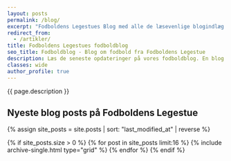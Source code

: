 ```yaml
---
layout: posts
permalink: /blog/
excerpt: "Fodboldens Legestues Blog med alle de læsevenlige blogindlæg."
redirect_from:
  - /artikler/
title: Fodboldens Legestues fodboldblog
seo_title: Fodboldblog - Blog om fodbold fra Fodboldens Legestue
description: Læs de seneste opdateringer på vores fodboldblog. En blog om fodbold, fodboldøvelser, fodboldtræning og det at være fodboldtræner.
classes: wide
author_profile: true
---
```


{{ page.description }}

<h2>Nyeste blog posts på Fodboldens Legestue</h2>

<div class="feature__wrapper">

{% assign site_posts = site.posts | sort: "last_modified_at" | reverse %}

{% if site_posts.size > 0 %}
  {% for post in site_posts limit:16 %}
    {% include archive-single.html type="grid" %}
  {% endfor %}
{% endif %}

</div>
